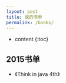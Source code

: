```yaml
---
layout: post
title: 我的书单
permalink: /books/
---
```


* content
{:toc}


2015书单
-----------------------------------------------------------------

+ 《Think in java 4th》

